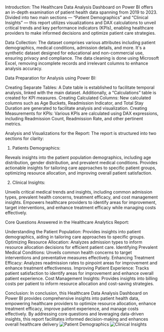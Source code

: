 Introduction: 
The Healthcare Data Analysis Dashboard on Power BI offers an in-depth examination of patient health data spanning from 2019 to 2023. Divided into two main sections — “Patient Demographics” and “Clinical Insights” — this report utilizes visualizations and DAX calculations to unveil critical trends and key performance indicators (KPIs), enabling healthcare providers to make informed decisions and optimize patient care strategies.

Data Collection: The dataset comprises various attributes including patient demographics, medical conditions, admission details, and more. It's a synthetic dataset designed for educational and non-commercial use, ensuring privacy and compliance. The data cleaning is done using Microsoft Excel, removing incomplete records and irrelevant columns to enhance analysis accuracy.


Data Preparation for Analysis using Power BI:

Creating Separate Tables: A Date table is established to facilitate temporal analysis, linked with the main dataset. Additionally, a “Calculations” table is created for KPI measures.
Creating Calculated Columns: New calculated columns such as Age Buckets, Readmission Indicator, and Total Stay Duration are generated to facilitate analysis and visualization.
Creating Measurements for KPIs: Various KPIs are calculated using DAX expressions, including Readmission Count, Readmission Rate, and other pertinent metrics.




Analysis and Visualizations for the Report: The report is structured into two sections for clarity:

1. Patients Demographics:

Reveals insights into the patient population demographics, including age distribution, gender distribution, and prevalent medical conditions.
Provides actionable insights for tailoring care approaches to specific patient groups, optimizing resource allocation, and improving overall patient satisfaction.

2. Clinical Insights:

Unveils critical medical trends and insights, including common admission types, prevalent health concerns, treatment efficacy, and cost management insights.
Empowers healthcare providers to identify areas for improvement, target interventions, and enhance treatment efficacy while managing costs effectively.




Core Questions Answered in the Healthcare Analytics Report:

Understanding the Patient Population: Provides insights into patient demographics, aiding in tailoring care approaches to specific groups.
Optimizing Resource Allocation: Analyzes admission types to inform resource allocation decisions for efficient patient care.
Identifying Prevalent Medical Conditions: Unveils common health concerns to target interventions and preventative measures effectively.
Enhancing Treatment Efficacy: Analyzes readmission rates to pinpoint areas for improvement and enhance treatment effectiveness.
Improving Patient Experience: Tracks patient satisfaction to identify areas for improvement and enhance overall patient experience.
Cost Management Insights: Provides insights into billing costs per patient to inform resource allocation and cost-saving strategies.




Conclusion: In conclusion, this Healthcare Data Analysis Dashboard on Power BI provides comprehensive insights into patient health data, empowering healthcare providers to optimize resource allocation, enhance treatment efficacy, improve patient experience, and manage costs effectively. By addressing core questions and leveraging data-driven insights, this report facilitates informed decision-making and enhances overall healthcare delivery
![Patient Demographics](https://github.com/Nikhil-Sawhney/Power-BI/assets/134135837/c6671fb9-e0ef-472d-b2ff-39aefc97ef2e)
![Clinical Insights](https://github.com/Nikhil-Sawhney/Power-BI/assets/134135837/9ca395e8-f7cf-4fc3-a124-40112512a347)
